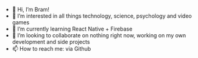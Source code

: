 - 👋 Hi, I’m Bram!
- 👀 I’m interested in all things technology, science, psychology and video games
- 🌱 I’m currently learning React Native + Firebase
- 💞️ I’m looking to collaborate on nothing right now, working on my own development and side projects
- 📫 How to reach me: via Github

<!---
tempuslight/tempuslight is a ✨ special ✨ repository because its `README.md` (this file) appears on your GitHub profile.
You can click the Preview link to take a look at your changes.
--->
